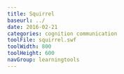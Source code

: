 ```yaml
---
title: Squirrel
baseurl: ../
date: 2016-02-21
categories: cognition communication
toolFile: squirrel.swf
toolWidth: 800
toolHeight: 600
navGroup: learningtools
---
```

